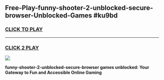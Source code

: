 
## Free-Play-funny-shooter-2-unblocked-secure-browser-Unblocked-Games #ku9bd
<h3>
<a href="https://news.freeplayer.one?title=funny-shooter-2-unblocked-secure-browser&ref=8M">CLICK TO PLAY</a></h3>
<hr>

<h3>
<a href="https://news.freeplayer.one?title=funny-shooter-2-unblocked-secure-browser&ref=8M">CLICK 2 PLAY</a>
  
</h3>

<a href="https://news.freeplayer.one?title=funny-shooter-2-unblocked-secure-browser&ref=8M"><img src="https://clearcache.store/games.png"></a>


**funny-shooter-2-unblocked-secure-browser games unblocked: Your Gateway to Fun and Accessible Online Gaming**
